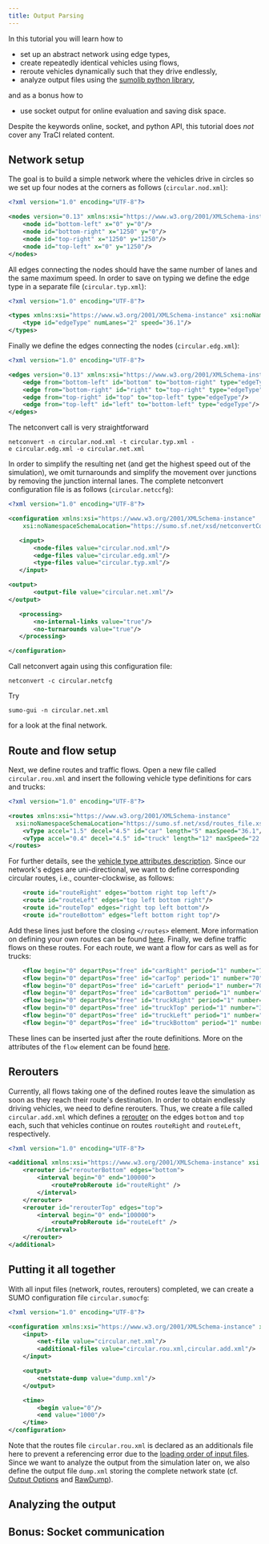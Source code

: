 ```yaml
---
title: Output Parsing
---
```


In this tutorial you will learn how to

- set up an abstract network using edge types,
- create repeatedly identical vehicles using flows,
- reroute vehicles dynamically such that they drive endlessly,
- analyze output files using the [sumolib python
  library](../Tools/Sumolib.md),

and as a bonus how to

- use socket output for online evaluation and saving disk space.

Despite the keywords online, socket, and python API, this tutorial does
*not* cover any TraCI related content.

## Network setup

The goal is to build a simple network where the vehicles drive in
circles so we set up four nodes at the corners as follows
(`circular.nod.xml`):

```xml
<?xml version="1.0" encoding="UTF-8"?>

<nodes version="0.13" xmlns:xsi="https://www.w3.org/2001/XMLSchema-instance" xsi:noNamespaceSchemaLocation="https://sumo.sf.net/xsd/nodes_file.xsd">
    <node id="bottom-left" x="0" y="0"/>
    <node id="bottom-right" x="1250" y="0"/>
    <node id="top-right" x="1250" y="1250"/>
    <node id="top-left" x="0" y="1250"/>
</nodes>
```

All edges connecting the nodes should have the same number of lanes and
the same maximum speed. In order to save on typing we define the edge
type in a separate file (`circular.typ.xml`):

```xml
<?xml version="1.0" encoding="UTF-8"?>

<types xmlns:xsi="https://www.w3.org/2001/XMLSchema-instance" xsi:noNamespaceSchemaLocation="https://sumo.sf.net/xsd/types_file.xsd">
    <type id="edgeType" numLanes="2" speed="36.1"/>
</types>
```

Finally we define the edges connecting the nodes (`circular.edg.xml`):

```xml
<?xml version="1.0" encoding="UTF-8"?>

<edges version="0.13" xmlns:xsi="https://www.w3.org/2001/XMLSchema-instance" xsi:noNamespaceSchemaLocation="https://sumo.sf.net/xsd/edges_file.xsd">
    <edge from="bottom-left" id="bottom" to="bottom-right" type="edgeType"/>
    <edge from="bottom-right" id="right" to="top-right" type="edgeType"/>
    <edge from="top-right" id="top" to="top-left" type="edgeType"/>
    <edge from="top-left" id="left" to="bottom-left" type="edgeType"/>
</edges>
```

The netconvert call is very straightforward

```
netconvert -n circular.nod.xml -t circular.typ.xml -e circular.edg.xml -o circular.net.xml
```

In order to simplify the resulting net (and get the highest speed out of
the simulation), we omit turnarounds and simplify the movement over
junctions by removing the junction internal lanes. The complete
netconvert configuration file is as follows (`circular.netccfg`):

```xml
<?xml version="1.0" encoding="UTF-8"?>

<configuration xmlns:xsi="https://www.w3.org/2001/XMLSchema-instance"
    xsi:noNamespaceSchemaLocation="https://sumo.sf.net/xsd/netconvertConfiguration.xsd">

   <input>
       <node-files value="circular.nod.xml"/>
       <edge-files value="circular.edg.xml"/>
       <type-files value="circular.typ.xml"/>
   </input>

<output>
       <output-file value="circular.net.xml"/>
</output>

   <processing>
       <no-internal-links value="true"/>
       <no-turnarounds value="true"/>
   </processing>

</configuration>
```

Call netconvert again using this configuration file:

```
netconvert -c circular.netcfg
```

Try

```
sumo-gui -n circular.net.xml
```

for a look at the final network.

## Route and flow setup

Next, we define routes and traffic flows. Open a new file called `circular.rou.xml` and insert the following vehicle type definitions for cars and trucks:

```xml
<?xml version="1.0" encoding="UTF-8"?>

<routes xmlns:xsi="https://www.w3.org/2001/XMLSchema-instance"
  xsi:noNamespaceSchemaLocation="https://sumo.sf.net/xsd/routes_file.xsd">
    <vType accel="1.5" decel="4.5" id="car" length="5" maxSpeed="36.1"/>
    <vType accel="0.4" decel="4.5" id="truck" length="12" maxSpeed="22.2"/>
</routes>
```

For further details, see the [vehicle type attributes description](../Definition_of_Vehicles,_Vehicle_Types,_and_Routes.md#vehicle_types).
Since our network's edges are uni-directional, we want to define corresponding circular routes, i.e., counter-clockwise, as follows:

```xml
    <route id="routeRight" edges="bottom right top left"/>
    <route id="routeLeft" edges="top left bottom right"/>
    <route id="routeTop" edges="right top left bottom"/>
    <route id="routeBottom" edges="left bottom right top"/>
```

Add these lines just before the closing `</routes>` element. More information on defining your own routes can be found [here](../Definition_of_Vehicles,_Vehicle_Types,_and_Routes.md#routes).
Finally, we define traffic flows on these routes. For each route, we want a flow for cars as well as for trucks:

```xml
    <flow begin="0" departPos="free" id="carRight" period="1" number="70" route="routeRight" type="car"/>
    <flow begin="0" departPos="free" id="carTop" period="1" number="70" route="routeTop" type="car"/>
    <flow begin="0" departPos="free" id="carLeft" period="1" number="70" route="routeLeft" type="car"/>
    <flow begin="0" departPos="free" id="carBottom" period="1" number="70" route="routeBottom" type="car"/>
    <flow begin="0" departPos="free" id="truckRight" period="1" number="30" route="routeRight" type="truck"/>
    <flow begin="0" departPos="free" id="truckTop" period="1" number="30" route="routeTop" type="truck"/>
    <flow begin="0" departPos="free" id="truckLeft" period="1" number="30" route="routeLeft" type="truck"/>
    <flow begin="0" departPos="free" id="truckBottom" period="1" number="30" route="routeBottom" type="truck"/>
```

These lines can be inserted just after the route definitions. More on the attributes of the `flow` element can be found [here](../Definition_of_Vehicles,_Vehicle_Types,_and_Routes.md#repeated_vehicles_flows).

## Rerouters

Currently, all flows taking one of the defined routes leave the simulation as soon as they reach their route's destination.
In order to obtain endlessly driving vehicles, we need to define rerouters.
Thus, we create a file called `circular.add.xml` which defines a [rerouter](../Simulation/Rerouter.md#assigning_a_new_route) on the edges `bottom` and `top` each, such that vehicles continue on routes `routeRight` and `routeLeft`, respectively.

```xml
<?xml version="1.0" encoding="UTF-8"?>

<additional xmlns:xsi="https://www.w3.org/2001/XMLSchema-instance" xsi:noNamespaceSchemaLocation="https://sumo.sf.net/xsd/additional_file.xsd">
    <rerouter id="rerouterBottom" edges="bottom">
        <interval begin="0" end="100000">
            <routeProbReroute id="routeRight" />
        </interval>
    </rerouter>
    <rerouter id="rerouterTop" edges="top">
        <interval begin="0" end="100000">
            <routeProbReroute id="routeLeft" />
        </interval>
    </rerouter>
</additional>
```

## Putting it all together

With all input files (network, routes, rerouters) completed, we can create a SUMO configuration file `circular.sumocfg`:

```xml
<?xml version="1.0" encoding="UTF-8"?>

<configuration xmlns:xsi="https://www.w3.org/2001/XMLSchema-instance" xsi:noNamespaceSchemaLocation="https://sumo.sf.net/xsd/sumoConfiguration.xsd">
    <input>
        <net-file value="circular.net.xml"/>
        <additional-files value="circular.rou.xml,circular.add.xml"/>
    </input>

    <output>
        <netstate-dump value="dump.xml"/>
    </output>

    <time>
        <begin value="0"/>
        <end value="1000"/>
    </time>
</configuration>
```

Note that the routes file `circular.rou.xml` is declared as an additionals file here to prevent a referencing error due to the [loading order of input files](../sumo.md#loading_order_of_input_files).
Since we want to analyze the output from the simulation later on, we also define the output file `dump.xml` storing the complete network state (cf. [Output Options](../sumo.md#output) and [RawDump](../Simulation/Output/RawDump.md)).

## Analyzing the output

## Bonus: Socket communication
